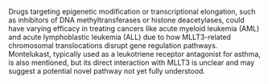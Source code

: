 Drugs targeting epigenetic modification or transcriptional elongation, such as inhibitors of DNA methyltransferases or histone deacetylases, could have varying efficacy in treating cancers like acute myeloid leukemia (AML) and acute lymphoblastic leukemia (ALL) due to how MLLT3-related chromosomal translocations disrupt gene regulation pathways. Montelukast, typically used as a leukotriene receptor antagonist for asthma, is also mentioned, but its direct interaction with MLLT3 is unclear and may suggest a potential novel pathway not yet fully understood.